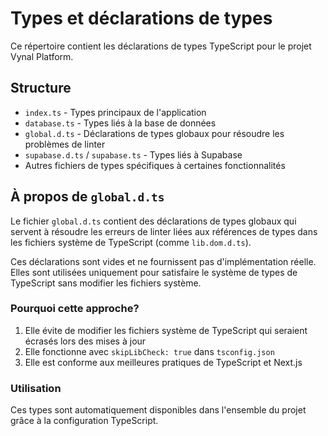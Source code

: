 # Types et déclarations de types

Ce répertoire contient les déclarations de types TypeScript pour le projet Vynal Platform.

## Structure

- `index.ts` - Types principaux de l'application
- `database.ts` - Types liés à la base de données
- `global.d.ts` - Déclarations de types globaux pour résoudre les problèmes de linter
- `supabase.d.ts` / `supabase.ts` - Types liés à Supabase
- Autres fichiers de types spécifiques à certaines fonctionnalités

## À propos de `global.d.ts`

Le fichier `global.d.ts` contient des déclarations de types globaux qui servent à résoudre les erreurs de linter liées aux références de types dans les fichiers système de TypeScript (comme `lib.dom.d.ts`).

Ces déclarations sont vides et ne fournissent pas d'implémentation réelle. Elles sont utilisées uniquement pour satisfaire le système de types de TypeScript sans modifier les fichiers système.

### Pourquoi cette approche?

1. Elle évite de modifier les fichiers système de TypeScript qui seraient écrasés lors des mises à jour
2. Elle fonctionne avec `skipLibCheck: true` dans `tsconfig.json`
3. Elle est conforme aux meilleures pratiques de TypeScript et Next.js

### Utilisation

Ces types sont automatiquement disponibles dans l'ensemble du projet grâce à la configuration TypeScript. 